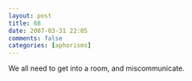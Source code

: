 ```yaml
---
layout: post
title: 68
date: 2007-03-31 22:05
comments: false
categories: [aphorisms]
---
```


We all need to get into a room, and miscommunicate.
